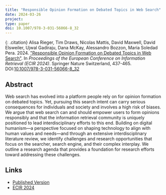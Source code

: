 ```yaml
---
title: "Responsible Opinion Formation on Debated Topics in Web Search"
date: 2024-03-26
project: 
type: paper
doi: 10.1007/978-3-031-56066-8_32
---
```


{: .citation}
Alisa Rieger, Tim Draws, Nicolas Mattis, David Maxwell, David Elsweiler, Ujwal Gadiraju, Dana McKay, Alessandro Bozzon, Maria Soledad Pera. 2024. ["Responsible Opinion Formation on Debated Topics in Web Search"](#). In <cite> Proceedings of the European Conference on Information Retrieval (ECIR 2024)</cite>. Springer Nature Switzerland, 437-465. DOI:[10.1007/978-3-031-56066-8_32](https://link.springer.com/chapter/10.1007/978-3-031-56066-8_32)

## Abstract

Web search has evolved into a platform people rely on for opinion formation on debated topics. Yet, pursuing this search intent can carry serious consequences for individuals and society and involves a high risk of biases. We argue that web search can and should empower users to form opinions responsibly and that the information retrieval community is uniquely positioned to lead interdisciplinary efforts to this end. Building on digital humanism—a perspective focused on shaping technology to align with human values and needs—and through an extensive interdisciplinary literature review, we identify challenges and research opportunities that focus on the searcher, search engine, and their complex interplay. We outline a research agenda that provides a foundation for research efforts toward addressing these challenges.

## Links

* [Published Version](https://link.springer.com/chapter/10.1007/978-3-031-56066-8_32)
* [ECIR 2024](https://www.ecir2024.org/)
